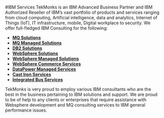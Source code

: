 #IBM Services
TekMonks is an IBM Advanced Business Partner and IBM Authorized Reseller of IBM’s vast portfolio of products and services ranging from cloud computing, Artificial intelligence, data and analytics, Internet of Things (IoT), IT infrastructure, mobile, Digital workplace to security.
We offer full-fledged IBM Consulting for the following:
<br/>
* **[MQ Solutions]({{#makeLink}}./article.html?article_path=./solutions/enterprise.md/ibm.md/mqsolutions.md&menu_path=.menus/en{{/makeLink}})**
* **[MQ Managed Solutions]({{#makeLink}}./article.html?article_path=./solutions/enterprise.md/ibm.md/mqsolutions.md/managedservices.md&menu_path=.menus/en{{/makeLink}})**
* **[DB2 Solutions]({{#makeLink}}./article.html?article_path=./solutions/enterprise.md/ibm.md/db2solutions.md&menu_path=.menus/en{{/makeLink}})**
* **[WebSphere Solutions]({{#makeLink}}./article.html?article_path=./solutions/enterprise.md/ibm.md/webspheresolutions.md&menu_path=.menus/en{{/makeLink}})**
* **[WebSphere Managed Solutions]({{#makeLink}}./article.html?article_path=./solutions/enterprise.md/ibm.md/webspheresolutions.md/servermanagedservices.md&menu_path=.menus/en{{/makeLink}})**
* **[WebSphere Commerce Services]({{#makeLink}}./article.html?article_path=./solutions/enterprise.md/ibm.md/webspheresolutions.md/commerceservices.md&menu_path=.menus/en{{/makeLink}})**
* **[DataPower Managed Services]({{#makeLink}}./article.html?article_path=./solutions/enterprise.md/ibm.md/datapowermanagedservices.md&menu_path=.menus/en{{/makeLink}})**
* **[Cast Iron Services]({{#makeLink}}./article.html?article_path=./solutions/enterprise.md/ibm.md/castironservices.md&menu_path=.menus/en{{/makeLink}})**
* **[Integrated Bus Services]({{#makeLink}}./article.html?article_path=./solutions/enterprise.md/ibm.md/integratedbusservices.md&menu_path=.menus/en{{/makeLink}})**

TekMonks is very proud to employ various IBM consultants who are the best in the business pertaining to IBM solutions and support. We are proud to be of help to any clients or enterprises that require assistance with Websphere development and MQ consulting services to IBM general performance issues.